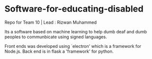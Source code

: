 # Software-for-educating-disabled
Repo for Team 10 | Lead : Rizwan Muhammed

Its a software based on machine learning to help dumb deaf and dumb peoples to communbicate using signed languages.

Front ends was developed using `electron' which is a framework for Node.js. Back end is in flask a 'framework' for python.
